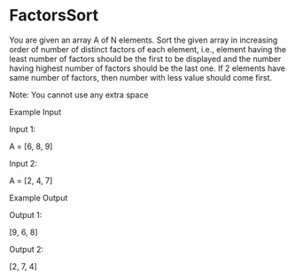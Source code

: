 # FactorsSort
You are given an array A of N elements. Sort the given array in increasing order of number of distinct factors of each element, i.e., element having the least number of factors should be the first to be displayed and the number having highest number of factors should be the last one. If 2 elements have same number of factors, then number with less value should come first.

Note: You cannot use any extra space

Example Input

Input 1:

A = [6, 8, 9]

Input 2:

A = [2, 4, 7]


Example Output

Output 1:

[9, 6, 8]

Output 2:

[2, 7, 4]

